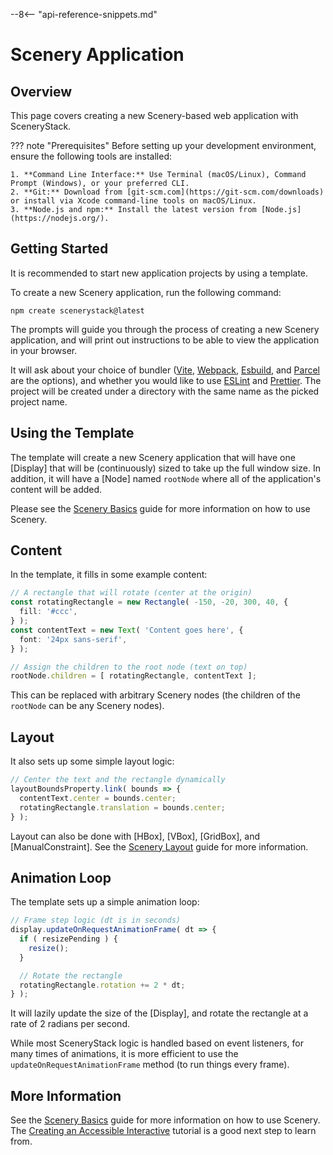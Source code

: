 --8<-- "api-reference-snippets.md"

# Scenery Application

## Overview

This page covers creating a new Scenery-based web application with SceneryStack.

??? note "Prerequisites"
    Before setting up your development environment, ensure the following tools are installed:

    1. **Command Line Interface:** Use Terminal (macOS/Linux), Command Prompt (Windows), or your preferred CLI.
    2. **Git:** Download from [git-scm.com](https://git-scm.com/downloads) or install via Xcode command-line tools on macOS/Linux.
    3. **Node.js and npm:** Install the latest version from [Node.js](https://nodejs.org/).

## Getting Started

It is recommended to start new application projects by using a template.

To create a new Scenery application, run the following command:

```shell
npm create scenerystack@latest
```

The prompts will guide you through the process of creating a new Scenery application, and will print out instructions
to be able to view the application in your browser.

It will ask about your choice of bundler ([Vite](https://vite.dev/), [Webpack](https://webpack.js.org/), [Esbuild](https://esbuild.github.io/), and [Parcel](https://parceljs.org/) are the 
options), and whether you would like to use [ESLint](https://eslint.org/) and [Prettier](https://prettier.io/). The
project will be created under a directory with the same name as the picked project name.

## Using the Template

The template will create a new Scenery application that will have one [Display] that will be (continuously) sized to
take up the full window size. In addition, it will have a [Node] named `rootNode` where all of the application's
content will be added.

Please see the [Scenery Basics](./scenery-basics.md) guide for more information on how to use Scenery.

## Content

In the template, it fills in some example content:

```ts
// A rectangle that will rotate (center at the origin)
const rotatingRectangle = new Rectangle( -150, -20, 300, 40, {
  fill: '#ccc',
} );
const contentText = new Text( 'Content goes here', {
  font: '24px sans-serif',
} );

// Assign the children to the root node (text on top)
rootNode.children = [ rotatingRectangle, contentText ];
```

This can be replaced with arbitrary Scenery nodes (the children of the `rootNode` can be any Scenery nodes).

## Layout

It also sets up some simple layout logic:

```ts
// Center the text and the rectangle dynamically
layoutBoundsProperty.link( bounds => {
  contentText.center = bounds.center;
  rotatingRectangle.translation = bounds.center;
} );
```

Layout can also be done with [HBox], [VBox], [GridBox], and [ManualConstraint]. See the
[Scenery Layout](./scenery-layout.md) guide for more information.

## Animation Loop

The template sets up a simple animation loop:

```ts
// Frame step logic (dt is in seconds)
display.updateOnRequestAnimationFrame( dt => {
  if ( resizePending ) {
    resize();
  }

  // Rotate the rectangle
  rotatingRectangle.rotation += 2 * dt;
} );
```

It will lazily update the size of the [Display], and rotate the rectangle at a rate of 2 radians per second.

While most SceneryStack logic is handled based on event listeners, for many times of animations, it is more efficient to
use the `updateOnRequestAnimationFrame` method (to run things every frame).

## More Information

See the [Scenery Basics](./scenery-basics.md) guide for more information on how to use Scenery. The
[Creating an Accessible Interactive](./tutorials/accessible-interaction.md) tutorial is a good next step to learn
from.
